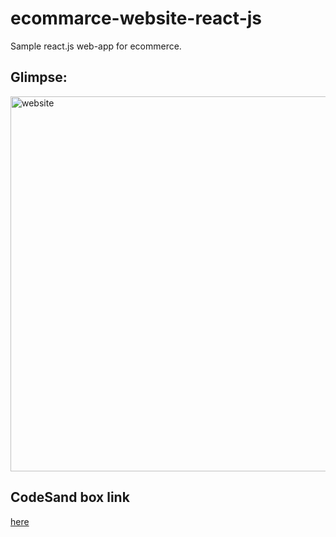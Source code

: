 # ecommarce-website-react-js
Sample react.js web-app for ecommerce.

## Glimpse:
<img src="https://github.com/epsi95/ecommarce-website-rwact/blob/master/output/output.png" alt="website" width="600px">

## CodeSand box link
<a href="https://6wvjj.csb.app/" target="_blank">here</a>

